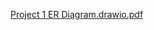 [Project 1 ER Diagram.drawio.pdf](https://github.com/Vanshsmann/CSE3330-Project-1/files/9748643/Project.1.ER.Diagram.drawio.pdf)

